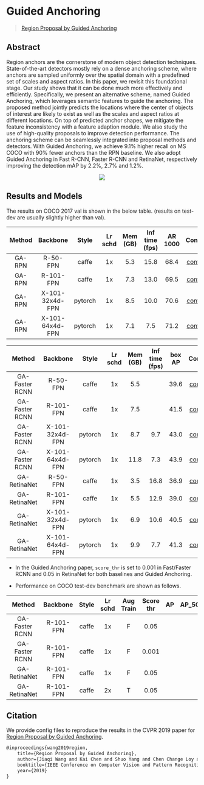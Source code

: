 # Guided Anchoring

> [Region Proposal by Guided Anchoring](https://arxiv.org/abs/1901.03278)

<!-- [ALGORITHM] -->

## Abstract

Region anchors are the cornerstone of modern object detection techniques. State-of-the-art detectors mostly rely on a dense anchoring scheme, where anchors are sampled uniformly over the spatial domain with a predefined set of scales and aspect ratios. In this paper, we revisit this foundational stage. Our study shows that it can be done much more effectively and efficiently. Specifically, we present an alternative scheme, named Guided Anchoring, which leverages semantic features to guide the anchoring. The proposed method jointly predicts the locations where the center of objects of interest are likely to exist as well as the scales and aspect ratios at different locations. On top of predicted anchor shapes, we mitigate the feature inconsistency with a feature adaption module. We also study the use of high-quality proposals to improve detection performance. The anchoring scheme can be seamlessly integrated into proposal methods and detectors. With Guided Anchoring, we achieve 9.1% higher recall on MS COCO with 90% fewer anchors than the RPN baseline. We also adopt Guided Anchoring in Fast R-CNN, Faster R-CNN and RetinaNet, respectively improving the detection mAP by 2.2%, 2.7% and 1.2%.

<div align=center>
<img src="https://user-images.githubusercontent.com/40661020/143891529-4c178948-c3fd-4543-ae6e-bb2aa3c8147e.png"/>
</div>

## Results and Models

The results on COCO 2017 val is shown in the below table. (results on test-dev are usually slightly higher than val).

| Method |    Backbone     |  Style  | Lr schd | Mem (GB) | Inf time (fps) | AR 1000 |                                                          Config                                                           |                                                                                                                                                          Download                                                                                                                                                           |
| :----: | :-------------: | :-----: | :-----: | :------: | :------------: | :-----: | :-----------------------------------------------------------------------------------------------------------------------: | :-------------------------------------------------------------------------------------------------------------------------------------------------------------------------------------------------------------------------------------------------------------------------------------------------------------------------: |
| GA-RPN |    R-50-FPN     |  caffe  |   1x    |   5.3    |      15.8      |  68.4   | [config](https://github.com/open-mmlab/mmdetection/tree/master/configs/guided_anchoring/ga_rpn_r50_caffe_fpn_1x_coco.py)  |   [model](https://download.openmmlab.com/mmdetection/v2.0/guided_anchoring/ga_rpn_r50_caffe_fpn_1x_coco/ga_rpn_r50_caffe_fpn_1x_coco_20200531-899008a6.pth) \| [log](https://download.openmmlab.com/mmdetection/v2.0/guided_anchoring/ga_rpn_r50_caffe_fpn_1x_coco/ga_rpn_r50_caffe_fpn_1x_coco_20200531_011819.log.json)   |
| GA-RPN |    R-101-FPN    |  caffe  |   1x    |   7.3    |      13.0      |  69.5   | [config](https://github.com/open-mmlab/mmdetection/tree/master/configs/guided_anchoring/ga_rpn_r101_caffe_fpn_1x_coco.py) | [model](https://download.openmmlab.com/mmdetection/v2.0/guided_anchoring/ga_rpn_r101_caffe_fpn_1x_coco/ga_rpn_r101_caffe_fpn_1x_coco_20200531-ca9ba8fb.pth) \| [log](https://download.openmmlab.com/mmdetection/v2.0/guided_anchoring/ga_rpn_r101_caffe_fpn_1x_coco/ga_rpn_r101_caffe_fpn_1x_coco_20200531_011812.log.json) |
| GA-RPN | X-101-32x4d-FPN | pytorch |   1x    |   8.5    |      10.0      |  70.6   | [config](https://github.com/open-mmlab/mmdetection/tree/master/configs/guided_anchoring/ga_rpn_x101_32x4d_fpn_1x_coco.py) | [model](https://download.openmmlab.com/mmdetection/v2.0/guided_anchoring/ga_rpn_x101_32x4d_fpn_1x_coco/ga_rpn_x101_32x4d_fpn_1x_coco_20200220-c28d1b18.pth) \| [log](https://download.openmmlab.com/mmdetection/v2.0/guided_anchoring/ga_rpn_x101_32x4d_fpn_1x_coco/ga_rpn_x101_32x4d_fpn_1x_coco_20200220_221326.log.json) |
| GA-RPN | X-101-64x4d-FPN | pytorch |   1x    |   7.1    |      7.5       |  71.2   | [config](https://github.com/open-mmlab/mmdetection/tree/master/configs/guided_anchoring/ga_rpn_x101_64x4d_fpn_1x_coco.py) | [model](https://download.openmmlab.com/mmdetection/v2.0/guided_anchoring/ga_rpn_x101_64x4d_fpn_1x_coco/ga_rpn_x101_64x4d_fpn_1x_coco_20200225-3c6e1aa2.pth) \| [log](https://download.openmmlab.com/mmdetection/v2.0/guided_anchoring/ga_rpn_x101_64x4d_fpn_1x_coco/ga_rpn_x101_64x4d_fpn_1x_coco_20200225_152704.log.json) |

|     Method     |    Backbone     |  Style  | Lr schd | Mem (GB) | Inf time (fps) | box AP |                                                             Config                                                              |                                                                                                                                                                           Download                                                                                                                                                                            |
| :------------: | :-------------: | :-----: | :-----: | :------: | :------------: | :----: | :-----------------------------------------------------------------------------------------------------------------------------: | :-----------------------------------------------------------------------------------------------------------------------------------------------------------------------------------------------------------------------------------------------------------------------------------------------------------------------------------------------------------: |
| GA-Faster RCNN |    R-50-FPN     |  caffe  |   1x    |   5.5    |                |  39.6  |   [config](https://github.com/open-mmlab/mmdetection/tree/master/configs/guided_anchoring/ga_faster_r50_caffe_fpn_1x_coco.py)   |          [model](https://download.openmmlab.com/mmdetection/v2.0/guided_anchoring/ga_faster_r50_caffe_fpn_1x_coco/ga_faster_r50_caffe_fpn_1x_coco_20200702_000718-a11ccfe6.pth) \| [log](https://download.openmmlab.com/mmdetection/v2.0/guided_anchoring/ga_faster_r50_caffe_fpn_1x_coco/ga_faster_r50_caffe_fpn_1x_coco_20200702_000718.log.json)           |
| GA-Faster RCNN |    R-101-FPN    |  caffe  |   1x    |   7.5    |                |  41.5  |  [config](https://github.com/open-mmlab/mmdetection/tree/master/configs/guided_anchoring/ga_faster_r101_caffe_fpn_1x_coco.py)   | [model](https://download.openmmlab.com/mmdetection/v2.0/guided_anchoring/ga_faster_r101_caffe_fpn_1x_coco/ga_faster_r101_caffe_fpn_1x_coco_bbox_mAP-0.415_20200505_115528-fb82e499.pth) \| [log](https://download.openmmlab.com/mmdetection/v2.0/guided_anchoring/ga_faster_r101_caffe_fpn_1x_coco/ga_faster_r101_caffe_fpn_1x_coco_20200505_115528.log.json) |
| GA-Faster RCNN | X-101-32x4d-FPN | pytorch |   1x    |   8.7    |      9.7       |  43.0  |  [config](https://github.com/open-mmlab/mmdetection/tree/master/configs/guided_anchoring/ga_faster_x101_32x4d_fpn_1x_coco.py)   |            [model](https://download.openmmlab.com/mmdetection/v2.0/guided_anchoring/ga_faster_x101_32x4d_fpn_1x_coco/ga_faster_x101_32x4d_fpn_1x_coco_20200215-1ded9da3.pth) \| [log](https://download.openmmlab.com/mmdetection/v2.0/guided_anchoring/ga_faster_x101_32x4d_fpn_1x_coco/ga_faster_x101_32x4d_fpn_1x_coco_20200215_184547.log.json)            |
| GA-Faster RCNN | X-101-64x4d-FPN | pytorch |   1x    |   11.8   |      7.3       |  43.9  |  [config](https://github.com/open-mmlab/mmdetection/tree/master/configs/guided_anchoring/ga_faster_x101_64x4d_fpn_1x_coco.py)   |            [model](https://download.openmmlab.com/mmdetection/v2.0/guided_anchoring/ga_faster_x101_64x4d_fpn_1x_coco/ga_faster_x101_64x4d_fpn_1x_coco_20200215-0fa7bde7.pth) \| [log](https://download.openmmlab.com/mmdetection/v2.0/guided_anchoring/ga_faster_x101_64x4d_fpn_1x_coco/ga_faster_x101_64x4d_fpn_1x_coco_20200215_104455.log.json)            |
|  GA-RetinaNet  |    R-50-FPN     |  caffe  |   1x    |   3.5    |      16.8      |  36.9  | [config](https://github.com/open-mmlab/mmdetection/tree/master/configs/guided_anchoring/ga_retinanet_r50_caffe_fpn_1x_coco.py)  |        [model](https://download.openmmlab.com/mmdetection/v2.0/guided_anchoring/ga_retinanet_r50_caffe_fpn_1x_coco/ga_retinanet_r50_caffe_fpn_1x_coco_20201020-39581c6f.pth) \| [log](https://download.openmmlab.com/mmdetection/v2.0/guided_anchoring/ga_retinanet_r50_caffe_fpn_1x_coco/ga_retinanet_r50_caffe_fpn_1x_coco_20201020_225450.log.json)        |
|  GA-RetinaNet  |    R-101-FPN    |  caffe  |   1x    |   5.5    |      12.9      |  39.0  | [config](https://github.com/open-mmlab/mmdetection/tree/master/configs/guided_anchoring/ga_retinanet_r101_caffe_fpn_1x_coco.py) |      [model](https://download.openmmlab.com/mmdetection/v2.0/guided_anchoring/ga_retinanet_r101_caffe_fpn_1x_coco/ga_retinanet_r101_caffe_fpn_1x_coco_20200531-6266453c.pth) \| [log](https://download.openmmlab.com/mmdetection/v2.0/guided_anchoring/ga_retinanet_r101_caffe_fpn_1x_coco/ga_retinanet_r101_caffe_fpn_1x_coco_20200531_012847.log.json)      |
|  GA-RetinaNet  | X-101-32x4d-FPN | pytorch |   1x    |   6.9    |      10.6      |  40.5  | [config](https://github.com/open-mmlab/mmdetection/tree/master/configs/guided_anchoring/ga_retinanet_x101_32x4d_fpn_1x_coco.py) |      [model](https://download.openmmlab.com/mmdetection/v2.0/guided_anchoring/ga_retinanet_x101_32x4d_fpn_1x_coco/ga_retinanet_x101_32x4d_fpn_1x_coco_20200219-40c56caa.pth) \| [log](https://download.openmmlab.com/mmdetection/v2.0/guided_anchoring/ga_retinanet_x101_32x4d_fpn_1x_coco/ga_retinanet_x101_32x4d_fpn_1x_coco_20200219_223025.log.json)      |
|  GA-RetinaNet  | X-101-64x4d-FPN | pytorch |   1x    |   9.9    |      7.7       |  41.3  | [config](https://github.com/open-mmlab/mmdetection/tree/master/configs/guided_anchoring/ga_retinanet_x101_64x4d_fpn_1x_coco.py) |      [model](https://download.openmmlab.com/mmdetection/v2.0/guided_anchoring/ga_retinanet_x101_64x4d_fpn_1x_coco/ga_retinanet_x101_64x4d_fpn_1x_coco_20200226-ef9f7f1f.pth) \| [log](https://download.openmmlab.com/mmdetection/v2.0/guided_anchoring/ga_retinanet_x101_64x4d_fpn_1x_coco/ga_retinanet_x101_64x4d_fpn_1x_coco_20200226_221123.log.json)      |

- In the Guided Anchoring paper, `score_thr` is set to 0.001 in Fast/Faster RCNN and 0.05 in RetinaNet for both baselines and Guided Anchoring.

- Performance on COCO test-dev benchmark are shown as follows.

|     Method     | Backbone  | Style | Lr schd | Aug Train | Score thr | AP  | AP_50 | AP_75 | AP_small | AP_medium | AP_large | Download |
| :------------: | :-------: | :---: | :-----: | :-------: | :-------: | :-: | :---: | :---: | :------: | :-------: | :------: | :------: |
| GA-Faster RCNN | R-101-FPN | caffe |   1x    |     F     |   0.05    |     |       |       |          |           |          |          |
| GA-Faster RCNN | R-101-FPN | caffe |   1x    |     F     |   0.001   |     |       |       |          |           |          |          |
|  GA-RetinaNet  | R-101-FPN | caffe |   1x    |     F     |   0.05    |     |       |       |          |           |          |          |
|  GA-RetinaNet  | R-101-FPN | caffe |   2x    |     T     |   0.05    |     |       |       |          |           |          |          |

## Citation

We provide config files to reproduce the results in the CVPR 2019 paper for [Region Proposal by Guided Anchoring](https://arxiv.org/abs/1901.03278).

```latex
@inproceedings{wang2019region,
    title={Region Proposal by Guided Anchoring},
    author={Jiaqi Wang and Kai Chen and Shuo Yang and Chen Change Loy and Dahua Lin},
    booktitle={IEEE Conference on Computer Vision and Pattern Recognition},
    year={2019}
}
```
